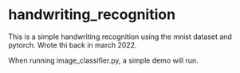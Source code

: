 # handwriting_recognition

This is a simple handwriting recognition using the mnist dataset and pytorch. Wrote thi back in march 2022.

When running image_classifier.py, a simple demo will run.
